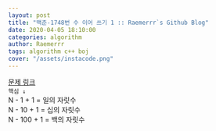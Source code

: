 ```yaml
---  
layout: post  
title: "백준-1748번 수 이어 쓰기 1 :: Raemerrr`s Github Blog"  
date: 2020-04-05 18:10:00  
categories: algorithm  
author: Raemerrr  
tags: algorithm c++ boj 
cover: "/assets/instacode.png" 
---  
```

<a href="https://www.acmicpc.net/problem/1748" target="_blank">문제 링크</a>  
`핵심 ↓`  
N - 1 + 1 = 일의 자릿수  
N - 10 + 1 = 십의 자릿수  
N - 100 + 1 = 백의 자릿수  

<script src="https://gist.github.com/Raemerrr/76e76427b337f46098f555bb8266aa58.js"></script>